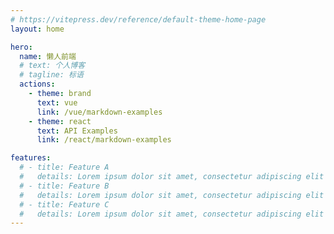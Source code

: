 ```yaml
---
# https://vitepress.dev/reference/default-theme-home-page
layout: home

hero:
  name: 懒人前端
  # text: 个人博客
  # tagline: 标语
  actions:
    - theme: brand
      text: vue
      link: /vue/markdown-examples
    - theme: react
      text: API Examples
      link: /react/markdown-examples

features:
  # - title: Feature A
  #   details: Lorem ipsum dolor sit amet, consectetur adipiscing elit
  # - title: Feature B
  #   details: Lorem ipsum dolor sit amet, consectetur adipiscing elit
  # - title: Feature C
  #   details: Lorem ipsum dolor sit amet, consectetur adipiscing elit
---
```


<style>
:root {
  --vp-home-hero-name-color: transparent;
  --vp-home-hero-name-background: -webkit-linear-gradient(120deg, #bd34fe, #41d1ff);
}
</style>
